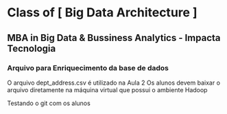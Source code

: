 # Class of [ Big Data Architecture ] 
## MBA in Big Data & Bussiness Analytics - Impacta Tecnologia

### Arquivo para Enriquecimento da base de dados

O arquivo dept_address.csv é utilizado na Aula 2
Os alunos devem baixar o arquivo diretamente na máquina virtual que possui o ambiente Hadoop


Testando o git com os alunos





